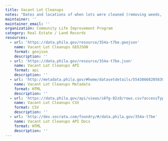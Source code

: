 ```yaml
---
title: Vacant Lot Cleanups
notes: "Dates and locations of when lots were cleaned (removing weeds, debris, etc.) through the City of Philadelphia's Community Life Improvement Program."
maintainer: ''
maintainer_email: ''
organization: Community Life Improvement Program
category: Real Estate / Land Records
resources:
  - url: 'https://data.phila.gov/resource/354a-t7be.geojson'
    name: Vacant Lot Cleanups GEOJSON
    format: geojson
    description: ''
  - url: 'https://data.phila.gov/resource/354a-t7be.json'
    name: Vacant Lot Cleanups API
    format: api
    description: ''
  - url: 'http://metadata.phila.gov/#home/datasetdetails/5543866820583086178c4f08/'
    name: Vacant Lot Cleanups Metadata
    format: HTML
    description: ''
  - url: 'https://data.phila.gov/api/views/s8fg-82z8/rows.csv?accessType=DOWNLOAD'
    name: Vacant Lot Cleanups CSV
    format: CSV
    description: ''
  - url: 'http://dev.socrata.com/foundry/#/data.phila.gov/354a-t7be'
    name: Vacant Lot Cleanups API Docs
    format: HTML
    description: ''
---
```

